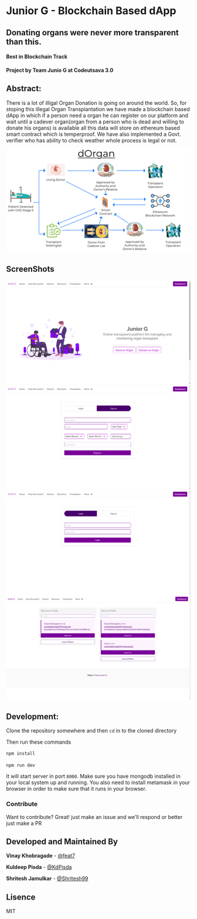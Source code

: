 # Junior G - Blockchain Based dApp
## Donating organs were never more transparent than this.

#### Best in Blockchain Track
#### Project by Team Junio G at Codeutsava 3.0

## Abstract:

There is a lot of illigal Organ Donation is going on around the world. So, for stoping this illegal Organ Transplantation we have made a blockchain based dApp in which if a person need a organ he can register on our platform and wait until a cadever organ(organ from a person who is dead and willing to donate his organs) is available all this data will store on ethereum based smart contract which is temperproof. We have also implemented a Govt. verifier who has ability to check weather whole process is legal or not.

![img](https://github.com/feat7/JuniorG-healthcare-dapp/blob/master/imgs/dorgan.png)

## ScreenShots
![pic1](https://github.com/feat7/JuniorG-healthcare-dapp/blob/master/imgs/pic0.png)
![pic2](https://github.com/feat7/JuniorG-healthcare-dapp/blob/master/imgs/pic1.png)
![pic3](https://github.com/feat7/JuniorG-healthcare-dapp/blob/master/imgs/pic2.png)
![pic4](https://github.com/feat7/JuniorG-healthcare-dapp/blob/master/imgs/pic3.png)

## Development:
Clone the repository somewhere and then `cd` in to the cloned directory

Then run these commands

```
npm install

npm run dev
```

It will start server in port `8000`. Make sure you have mongodb installed in your local system up and running. You also need to install metamask in your browser in order to make sure that it runs in your browser.

### Contribute
Want to contribute? Great! just make an issue and we'll respond or better just make a PR

## Developed and Maintained By

**Vinay Khobragade** - [@feat7](https://github.com/feat7)

**Kuldeep Pisda** - [@KdPisda](https://github.com/kdpisda)

**Shritesh Jamulkar** - [@Shritesh99](https://github.com/Shritesh99) 

## Lisence

MIT
